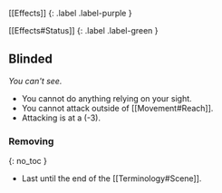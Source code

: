 
[[Effects]]
{: .label .label-purple }

[[Effects#Status]]
{: .label .label-green }

## Blinded
*You can't see.*
* You cannot do anything relying on your sight.
* You cannot attack outside of [[Movement#Reach]].
* Attacking is at a (-3).

### Removing
{: no_toc }
* Last until the end of the [[Terminology#Scene]]. 
